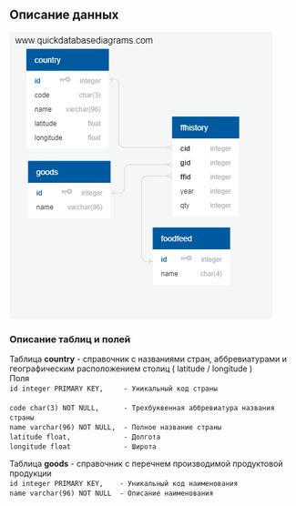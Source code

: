 ## Описание данных ##
 
![Схема данных](DBSchema.png)
 
### Описание таблиц и полей ###

Таблица **country** - справочник с названиями стран, аббревиатурами и географическим расположением столиц ( latitude / longitude )  
Поля  
`id integer PRIMARY KEY,     - Уникальный код страны`<br/>  	
`code char(3) NOT NULL,      - Трехбуквенная аббревиатура названия страны`<br/>
`name varchar(96) NOT NULL,  - Полное название страны`<br/>
`latitude float,             - Долгота`<br/>
`longitude float             - Широта`<br/>


Таблица **goods** - справочник с перечнем производимой продуктовой продукции  
`id integer PRIMARY KEY,    - Уникальный код наименования`<br/>
`name varchar(96) NOT NULL  - Описание наименования`<br/>
